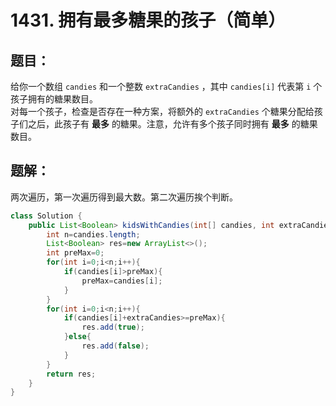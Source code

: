 # 1431. 拥有最多糖果的孩子（简单）
## 题目：
给你一个数组 `candies` 和一个整数 `extraCandies` ，其中 `candies[i]` 代表第 `i` 个孩子拥有的糖果数目。\
对每一个孩子，检查是否存在一种方案，将额外的 `extraCandies` 个糖果分配给孩子们之后，此孩子有 **最多** 的糖果。注意，允许有多个孩子同时拥有 **最多** 的糖果数目。
## 题解：
两次遍历，第一次遍历得到最大数。第二次遍历挨个判断。
```java
class Solution {
    public List<Boolean> kidsWithCandies(int[] candies, int extraCandies) {
        int n=candies.length;
        List<Boolean> res=new ArrayList<>();
        int preMax=0;
        for(int i=0;i<n;i++){
            if(candies[i]>preMax){
                preMax=candies[i];
            }
        }
        for(int i=0;i<n;i++){
            if(candies[i]+extraCandies>=preMax){
                res.add(true);
            }else{
                res.add(false);
            }
        }
        return res;
    }
}
```